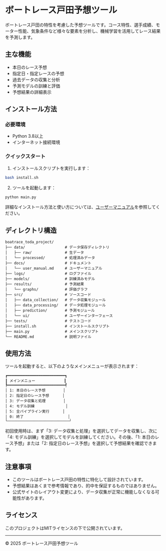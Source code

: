 # ボートレース戸田予想ツール

ボートレース戸田の特性を考慮した予想ツールです。コース特性、選手成績、モーター性能、気象条件など様々な要素を分析し、機械学習を活用してレース結果を予測します。

## 主な機能

- 本日のレース予想
- 指定日・指定レースの予想
- 過去データの収集と分析
- 予測モデルの訓練と評価
- 予想結果の詳細表示

## インストール方法

### 必要環境

- Python 3.8以上
- インターネット接続環境

### クイックスタート

1. インストールスクリプトを実行します：

```bash
bash install.sh
```

2. ツールを起動します：

```bash
python main.py
```

詳細なインストール方法と使い方については、[ユーザーマニュアル](docs/user_manual.md)を参照してください。

## ディレクトリ構造

```
boatrace_toda_project/
├── data/                  # データ保存ディレクトリ
│   ├── raw/               # 生データ
│   └── processed/         # 処理済みデータ
├── docs/                  # ドキュメント
│   └── user_manual.md     # ユーザーマニュアル
├── logs/                  # ログファイル
├── models/                # 訓練済みモデル
├── results/               # 予測結果
│   └── graphs/            # 評価グラフ
├── src/                   # ソースコード
│   ├── data_collection/   # データ収集モジュール
│   ├── data_processing/   # データ処理モジュール
│   ├── prediction/        # 予測モジュール
│   └── ui/                # ユーザーインターフェース
├── tests/                 # テストコード
├── install.sh             # インストールスクリプト
├── main.py                # メインスクリプト
└── README.md              # 説明ファイル
```

## 使用方法

ツールを起動すると、以下のようなメインメニューが表示されます：

```
┏━━━━━━━━━━━━━━━━━━━━━━━━━━┓
┃ メインメニュー             ┃
┡━━━━━━━━━━━━━━━━━━━━━━━━━━┩
│ 1: 本日のレース予想        │
│ 2: 指定日のレース予想      │
│ 3: データ収集と処理        │
│ 4: モデル訓練              │
│ 5: 全パイプライン実行      │
│ 0: 終了                    │
└────────────────────────────┘
```

初回使用時は、まず「3: データ収集と処理」を選択してデータを収集し、次に「4: モデル訓練」を選択してモデルを訓練してください。その後、「1: 本日のレース予想」または「2: 指定日のレース予想」を選択して予想結果を確認できます。

## 注意事項

- このツールはボートレース戸田の特性に特化して設計されています。
- 予想結果はあくまで参考情報であり、的中を保証するものではありません。
- 公式サイトのレイアウト変更により、データ収集が正常に機能しなくなる可能性があります。

## ライセンス

このプロジェクトはMITライセンスの下で公開されています。

---

© 2025 ボートレース戸田予想ツール
